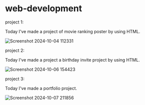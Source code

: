 # web-development

project 1:

Today I've made a project of movie ranking poster by using HTML.

![Screenshot 2024-10-04 112331](https://github.com/user-attachments/assets/343d5e12-1a27-41bb-904e-fc7c40c5d7b6)

project 2:

Today I've made a project a birthday invite project by using HTML.

![Screenshot 2024-10-06 154423](https://github.com/user-attachments/assets/0d06ccef-e63a-406a-96cf-9ac48fcd62a4)

project 3:

Today I've made a portfolio project.

![Screenshot 2024-10-07 211856](https://github.com/user-attachments/assets/bee53099-8d1d-46a7-8177-7d815af8cd34)























